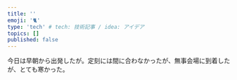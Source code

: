 ```yaml
---
title: ''
emoji: '🐈'
type: 'tech' # tech: 技術記事 / idea: アイデア
topics: []
published: false
---
```


今日は早朝から出発したが。定刻には間に合わなかったが、無事会場に到着したが、とても寒かった。

